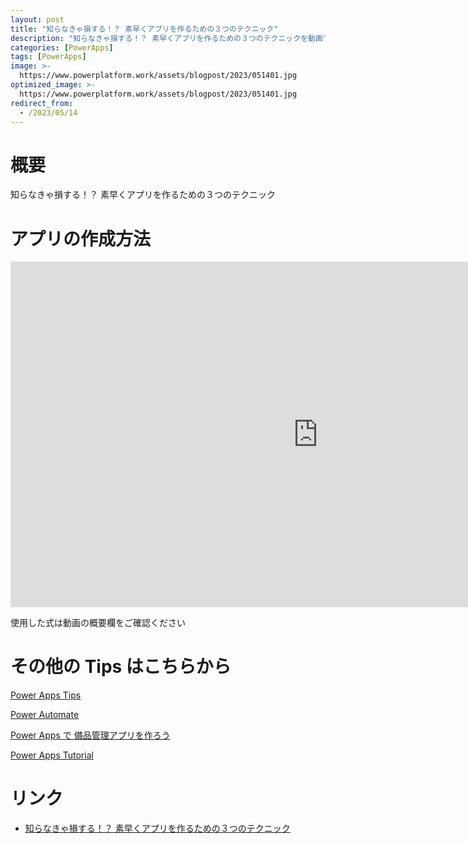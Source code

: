 ```yaml
---
layout: post
title: "知らなきゃ損する！？ 素早くアプリを作るための３つのテクニック"
description: "知らなきゃ損する！？ 素早くアプリを作るための３つのテクニックを動画で分かりやすく解説"
categories: [PowerApps]
tags: [PowerApps]
image: >-
  https://www.powerplatform.work/assets/blogpost/2023/051401.jpg
optimized_image: >-
  https://www.powerplatform.work/assets/blogpost/2023/051401.jpg
redirect_from:
  - /2023/05/14
---
```



#  概要

知らなきゃ損する！？ 素早くアプリを作るための３つのテクニック


# アプリの作成方法

<iframe width="983" height="553" src="https://www.youtube.com/embed/U_TZ1NKTNqs" title="YouTube video player" frameborder="0" allow="accelerometer; autoplay; clipboard-write; encrypted-media; gyroscope; picture-in-picture" allowfullscreen></iframe>


使用した式は動画の概要欄をご確認ください


# その他の Tips はこちらから

[Power Apps Tips](https://www.youtube.com/watch?v=VrAQf3JQ7yM&list=PLVhFi1fb3DqakSLVMn22DDcySXh9jtzi- )


[Power Automate](https://www.youtube.com/watch?v=-YnJYT0ASEM&list=PLVhFi1fb3Dqbzic6GieqnLFgD3aTj-eHA)


[Power Apps で 備品管理アプリを作ろう](https://www.youtube.com/playlist?list=PLVhFi1fb3DqZM3HKb8Hea6XEL96990Fyn)


[Power Apps Tutorial](https://www.youtube.com/playlist?list=PLVhFi1fb3DqalxpL974VvAJvV4iWoSbe_)


# リンク


- [知らなきゃ損する！？ 素早くアプリを作るための３つのテクニック](https://www.youtube.com/watch?v=U_TZ1NKTNqs)

